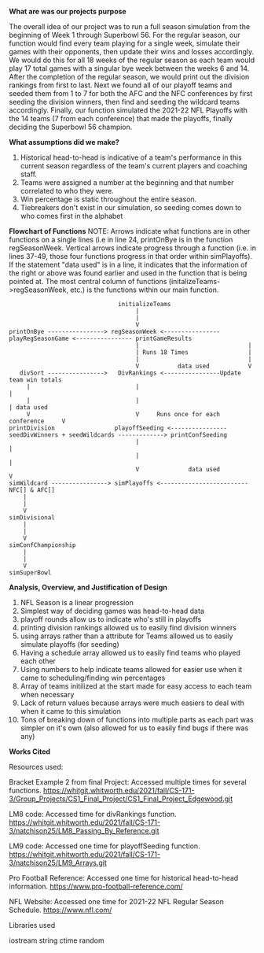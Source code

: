 **What are was our projects purpose**

The overall idea of our project was to run a full season simulation from the beginning of Week 1 through Superbowl 56. For the regular season, our function would find every team playing for a single week, simulate their games with their opponents, then update their wins and losses accordingly. We would do this for all 18 weeks of the regular season as each team would play 17 total games with a singular bye week between the weeks 6 and 14. After the completion of the regular season, we would print out the division rankings from first to last. Next we found all of our playoff teams and seeded them from 1 to 7 for both the AFC and the NFC conferences by first seeding the division winners, then find and seeding the wildcard teams accordingly. Finally, our function simulated the 2021-22 NFL Playoffs with the 14 teams (7 from each conference) that made the playoffs, finally deciding the Superbowl 56 champion.

**What assumptions did we make?**

1. Historical head-to-head is indicative of a team's performance in this current season regardless of the 
   team's current players and coaching staff.
2. Teams were assigned a number at the beginning and that number correlated to who they were.
3. Win percentage is static throughout the entire season.
4. Tiebreakers don't exist in our simulation, so seeding comes down to who comes first in the alphabet

**Flowchart of Functions** 
NOTE: Arrows indicate what functions are in other functions on a single lines (i.e in line 24, printOnBye is in the function regSeasonWeek. Vertical arrows indicate progress through a function (i.e. in lines 37-49, those four functions progress in that order within simPlayoffs). If the statement "data used" is in a line, it indicates that the information of the right or above was found earlier and used in the function that is being pointed at. The most central column of functions (initalizeTeams->regSeasonWeek, etc.) is the functions within our main function.

                                   initializeTeams
                                        |
                                        |
                                        V
    printOnBye ----------------> regSeasonWeek <---------------- playRegSeasonGame <---------------- printGameResults
                                        |                               |
                                        | Runs 18 Times                 |
                                        |                               |
                                        V           data used           V                    
       divSort ---------------->   DivRankings <----------------Update team win totals
         |                              |                                       |
         |                              |                                       | data used
         V                              V     Runs once for each conference     V
    printDivision                 playoffSeeding <---------------- seedDivWinners + seedWildcards -------------> printConfSeeding
                                        |                                         |
                                        |                                         |
                                        V              data used                  V
    simWildcard ----------------> simPlayoffs <-------------------------  NFC[] & AFC[]
        |
        |
        V
    simDivisional
        |
        |
        V
    simConfChampionship
        |
        |
        V
    simSuperBowl                             

**Analysis, Overview, and Justification of Design**
1. NFL Season is a linear progression
2. Simplest way of deciding games was head-to-head data
3. playoff rounds allow us to indicate who's still in playoffs
4. printing division rankings allowed us to easily find division winners
5. using arrays rather than a attribute for Teams allowed us to easily simulate playoffs (for seeding)
6. Having a schedule array allowed us to easily find teams who played each other
7. Using numbers to help indicate teams allowed for easier use when it came to scheduling/finding win percentages
8. Array of teams initilized at the start made for easy access to each team when necessary
9. Lack of return values because arrays were much easiers to deal with when it came to this simulation
10. Tons of breaking down of functions into multiple parts as each part was simpler on it's own (also allowed for us to easily find bugs if there was any)

**Works Cited**

Resources used:

Bracket Example 2 from final Project: Accessed multiple times for several functions. https://whitgit.whitworth.edu/2021/fall/CS-171-3/Group_Projects/CS1_Final_Project/CS1_Final_Project_Edgewood.git

LM8 code: Accessed time for divRankings function. https://whitgit.whitworth.edu/2021/fall/CS-171-3/natchison25/LM8_Passing_By_Reference.git

LM9 code: Accessed one time for playoffSeeding function. https://whitgit.whitworth.edu/2021/fall/CS-171-3/natchison25/LM9_Arrays.git

Pro Football Reference: Accessed one time for historical head-to-head information. https://www.pro-football-reference.com/

NFL Website: Accessed one time for 2021-22 NFL Regular Season Schedule. https://www.nfl.com/

Libraries used

iostream
string
ctime
random
